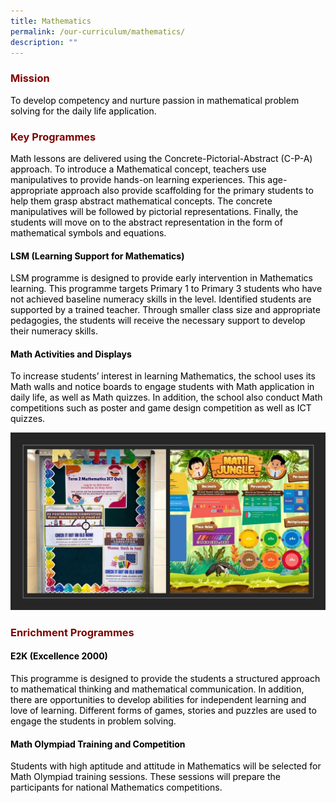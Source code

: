 ```yaml
---
title: Mathematics
permalink: /our-curriculum/mathematics/
description: ""
---
```

<h3 style="text-align: justify;"><strong><span style="color: #800000;">Mission</span></strong></h3>
<p><span style="color: #000000;">To develop competency and nurture passion in mathematical problem solving for the daily life application.</span></p>
<h3 style="text-align: justify;"><strong><span style="color: #800000;">Key Programmes</span></strong></h3>
<p><span style="color: #000000;">Math lessons are delivered using the Concrete-Pictorial-Abstract (C-P-A) approach. To introduce a Mathematical concept, teachers use manipulatives to provide hands-on learning experiences. This age-appropriate approach also provide scaffolding for the primary students to help them grasp abstract mathematical concepts. The concrete manipulatives will be followed by pictorial representations. Finally, the students will move on to the abstract representation in the form of mathematical symbols and equations.</span></p>
<h4><span style="color: #000000;"><strong>LSM (Learning Support for Mathematics)</strong></span></h4>
<p><span style="color: #000000;">LSM programme is designed to provide early intervention in Mathematics learning. This programme targets Primary 1 to Primary 3 students who have not achieved baseline numeracy skills in the level. Identified students are supported by a trained teacher. Through smaller class size and appropriate pedagogies, the students will receive the necessary support to develop their numeracy skills.</span></p>
<h4><strong><span style="color: #000000;">Math Activities and Displays</span></strong></h4>
<p><span style="color: #000000;">To increase students&rsquo; interest in learning Mathematics, the school uses its Math walls and notice boards to engage students with Math application in daily life, as well as Math quizzes. In addition, the school also conduct Math competitions such as poster and game design competition as well as ICT quizzes.</span></p>

![](/images/Maths.jpg)
<h3><strong><span style="color: #800000;">Enrichment Programmes</span></strong></h3>
<h4><span style="color: #000000;"><span style="color: #000000;"><strong>E2K (Excellence 2000)</strong></span></span></h4>
<p><span style="color: #000000;">This programme is designed to provide the students a structured approach to mathematical thinking and mathematical communication. In addition, there are opportunities to develop abilities for independent learning and love of learning. Different forms of games, stories and puzzles are used to engage the students in problem solving.</span></p>
<h4><strong><span style="color: #000000;">Math Olympiad Training and Competition</span></strong></h4>
<p><span style="color: #000000;">Students with high aptitude and attitude in Mathematics will be selected for Math Olympiad training sessions. These sessions will prepare the participants for national Mathematics competitions.</span></p>